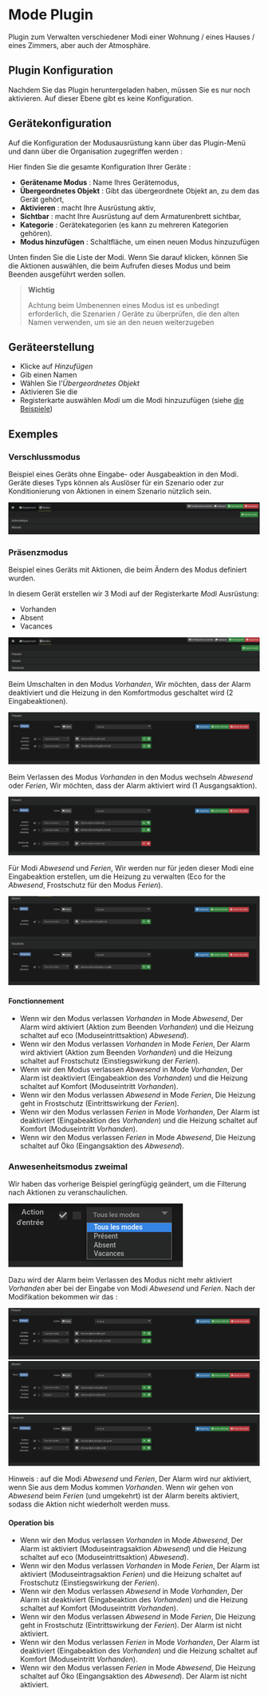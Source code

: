 # Mode Plugin

Plugin zum Verwalten verschiedener Modi einer Wohnung / eines Hauses / eines Zimmers, aber auch der Atmosphäre.

## Plugin Konfiguration

Nachdem Sie das Plugin heruntergeladen haben, müssen Sie es nur noch aktivieren. Auf dieser Ebene gibt es keine Konfiguration.

## Gerätekonfiguration

Auf die Konfiguration der Modusausrüstung kann über das Plugin-Menü und dann über die Organisation zugegriffen werden :

Hier finden Sie die gesamte Konfiguration Ihrer Geräte :

- **Gerätename Modus** : Name Ihres Gerätemodus,
- **Übergeordnetes Objekt** : Gibt das übergeordnete Objekt an, zu dem das Gerät gehört,
- **Aktivieren** : macht Ihre Ausrüstung aktiv,
- **Sichtbar** : macht Ihre Ausrüstung auf dem Armaturenbrett sichtbar,
- **Kategorie** : Gerätekategorien (es kann zu mehreren Kategorien gehören).
- **Modus hinzufügen** : Schaltfläche, um einen neuen Modus hinzuzufügen

Unten finden Sie die Liste der Modi. Wenn Sie darauf klicken, können Sie die Aktionen auswählen, die beim Aufrufen dieses Modus und beim Beenden ausgeführt werden sollen.

>**Wichtig**
>
>Achtung beim Umbenennen eines Modus ist es unbedingt erforderlich, die Szenarien / Geräte zu überprüfen, die den alten Namen verwenden, um sie an den neuen weiterzugeben

## Geräteerstellung

- Klicke auf *Hinzufügen*
- Gib einen Namen
- Wählen Sie l'*Übergeordnetes Objekt*
- Aktivieren Sie die
- Registerkarte auswählen *Modi* um die Modi hinzuzufügen (siehe [die Beispiele](#exemples))

## Exemples

### Verschlussmodus

Beispiel eines Geräts ohne Eingabe- oder Ausgabeaktion in den Modi. Geräte dieses Typs können als Auslöser für ein Szenario oder zur Konditionierung von Aktionen in einem Szenario nützlich sein.

![Mode volet](../images/mode_volet.png)

### Präsenzmodus

Beispiel eines Geräts mit Aktionen, die beim Ändern des Modus definiert wurden.

In diesem Gerät erstellen wir 3 Modi auf der Registerkarte *Modi* Ausrüstung:

- Vorhanden
- Absent
- Vacances

![Mode présence](../images/mode_presence_mode.png)

Beim Umschalten in den Modus *Vorhanden*, Wir möchten, dass der Alarm deaktiviert und die Heizung in den Komfortmodus geschaltet wird (2 Eingabeaktionen).

![Mode présence action entrée](../images/mode_presence_entree.png)

Beim Verlassen des Modus *Vorhanden* in den Modus wechseln *Abwesend* oder *Ferien*, Wir möchten, dass der Alarm aktiviert wird (1 Ausgangsaktion).

![Mode présence action sortie](../images/mode_presence_sortie.png)

Für Modi *Abwesend* und *Ferien*, Wir werden nur für jeden dieser Modi eine Eingabeaktion erstellen, um die Heizung zu verwalten (Eco for the *Abwesend*, Frostschutz für den Modus *Ferien*).

![Mode absent vacances](../images/mode_presence_absent_vacances.png)

#### Fonctionnement

- Wenn wir den Modus verlassen *Vorhanden* in Mode *Abwesend*, Der Alarm wird aktiviert (Aktion zum Beenden *Vorhanden*) und die Heizung schaltet auf eco (Moduseintrittsaktion) *Abwesend*).  
- Wenn wir den Modus verlassen *Vorhanden* in Mode *Ferien*, Der Alarm wird aktiviert (Aktion zum Beenden *Vorhanden*) und die Heizung schaltet auf Frostschutz (Einstiegswirkung der *Ferien*).
- Wenn wir den Modus verlassen *Abwesend* in Mode *Vorhanden*, Der Alarm ist deaktiviert (Eingabeaktion des *Vorhanden*) und die Heizung schaltet auf Komfort (Moduseintritt *Vorhanden*).
- Wenn wir den Modus verlassen *Abwesend* in Mode *Ferien*, Die Heizung geht in Frostschutz (Eintrittswirkung der *Ferien*).
- Wenn wir den Modus verlassen *Ferien* in Mode *Vorhanden*, Der Alarm ist deaktiviert (Eingabeaktion des *Vorhanden*) und die Heizung schaltet auf Komfort (Moduseintritt *Vorhanden*).
- Wenn wir den Modus verlassen *Ferien* in Mode *Abwesend*, Die Heizung schaltet auf Öko (Eingangsaktion des *Abwesend*).

### Anwesenheitsmodus zweimal

Wir haben das vorherige Beispiel geringfügig geändert, um die Filterung nach Aktionen zu veranschaulichen.

![Filtre](../images/mode_presence_filtre.png)

Dazu wird der Alarm beim Verlassen des Modus nicht mehr aktiviert *Vorhanden* aber bei der Eingabe von Modi *Abwesend* und *Ferien*. Nach der Modifikation bekommen wir das :

![Vorhanden](../images/mode_presence_bis_present.png)
![Abwesend](../images/mode_presence_bis_absent.png)
![Ferien](../images/mode_presence_bis_vacances.png)

Hinweis : auf die Modi *Abwesend* und *Ferien*, Der Alarm wird nur aktiviert, wenn Sie aus dem Modus kommen *Vorhanden*. Wenn wir gehen von *Abwesend* beim *Ferien* (und umgekehrt) ist der Alarm bereits aktiviert, sodass die Aktion nicht wiederholt werden muss.

#### Operation bis

- Wenn wir den Modus verlassen *Vorhanden* in Mode *Abwesend*, Der Alarm ist aktiviert (Moduseintragsaktion *Abwesend*) und die Heizung schaltet auf eco (Moduseintrittsaktion) *Abwesend*).  
- Wenn wir den Modus verlassen *Vorhanden* in Mode *Ferien*, Der Alarm ist aktiviert (Moduseintragsaktion *Ferien*) und die Heizung schaltet auf Frostschutz (Einstiegswirkung der *Ferien*).
- Wenn wir den Modus verlassen *Abwesend* in Mode *Vorhanden*, Der Alarm ist deaktiviert (Eingabeaktion des *Vorhanden*) und die Heizung schaltet auf Komfort (Moduseintritt *Vorhanden*).
- Wenn wir den Modus verlassen *Abwesend* in Mode *Ferien*, Die Heizung geht in Frostschutz (Eintrittswirkung der *Ferien*). Der Alarm ist nicht aktiviert.
- Wenn wir den Modus verlassen *Ferien* in Mode *Vorhanden*, Der Alarm ist deaktiviert (Eingabeaktion des *Vorhanden*) und die Heizung schaltet auf Komfort (Moduseintritt *Vorhanden*).
- Wenn wir den Modus verlassen *Ferien* in Mode *Abwesend*, Die Heizung schaltet auf Öko (Eingangsaktion des *Abwesend*).  Der Alarm ist nicht aktiviert.
